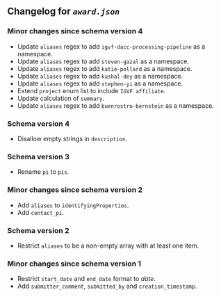 ## Changelog for *`award.json`*

### Minor changes since schema version 4

* Update `aliases` regex to add `igvf-dacc-processing-pipeline` as a namespace.
* Update `aliases` regex to add `steven-gazal` as a namespace.
* Update `aliases` regex to add `katie-pollard` as a namespace.
* Update `aliases` regex to add `kushal-dey` as a namespace.
* Update `aliases` regex to add `stephen-yi` as a namespace.
* Extend `project` enum list to include `IGVF affiliate`.
* Update calculation of `summary`.
* Update `aliases` regex to add `buenrostro-bernstein` as a namespace.

### Schema version 4

* Disallow empty strings in `description`.

### Schema version 3

* Rename `pi` to `pis`.

### Minor changes since schema version 2

* Add `aliases` to `identifyingProperties`.
* Add `contact_pi`.

### Schema version 2

* Restrict `aliases` to be a non-empty array with at least one item.

### Minor changes since schema version 1

* Restrict `start_date` and `end_date` format to *date*.
* Add `submitter_comment`, `submitted_by` and `creation_timestamp`.
